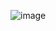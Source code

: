 ![image](https://user-images.githubusercontent.com/75024157/183262208-57b72e5e-1808-4aae-99b0-ef16cf7059d6.png)

